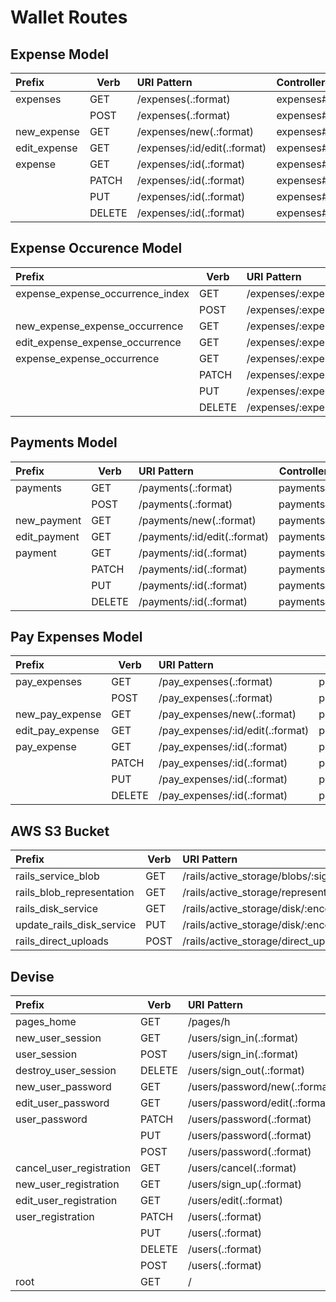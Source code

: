 # Wallet Routes

## Expense Model

| Prefix       | Verb   | URI Pattern                  | Controller#Action |
| :----------- | ------ | :--------------------------- | ----------------- |
| expenses     | GET    | /expenses(.:format)          | expenses#index    |
|              | POST   | /expenses(.:format)          | expenses#create   |
| new_expense  | GET    | /expenses/new(.:format)      | expenses#new      |
| edit_expense | GET    | /expenses/:id/edit(.:format) | expenses#edit     |
| expense      | GET    | /expenses/:id(.:format)      | expenses#show     |
|              | PATCH  | /expenses/:id(.:format)      | expenses#update   |
|              | PUT    | /expenses/:id(.:format)      | expenses#update   |
|              | DELETE | /expenses/:id(.:format)      | expenses#destroy  |

## Expense Occurence Model

| Prefix                           | Verb   | URI Pattern                                                 | Controller#Action          |
| :------------------------------- | ------ | :---------------------------------------------------------- | -------------------------- |
| expense_expense_occurrence_index | GET    | /expenses/:expense_id/expense_occurrence(.:format)          | expense_occurrence#index   |
|                                  | POST   | /expenses/:expense_id/expense_occurrence(.:format)          | expense_occurrence#create  |
| new_expense_expense_occurrence   | GET    | /expenses/:expense_id/expense_occurrence/new(.:format)      | expense_occurrence#new     |
| edit_expense_expense_occurrence  | GET    | /expenses/:expense_id/expense_occurrence/:id/edit(.:format) | expense_occurrence#edit    |
| expense_expense_occurrence       | GET    | /expenses/:expense_id/expense_occurrence/:id(.:format)      | expense_occurrence#show    |
|                                  | PATCH  | /expenses/:expense_id/expense_occurrence/:id(.:format)      | expense_occurrence#update  |
|                                  | PUT    | /expenses/:expense_id/expense_occurrence/:id(.:format)      | expense_occurrence#update  |
|                                  | DELETE | /expenses/:expense_id/expense_occurrence/:id(.:format)      | expense_occurrence#destroy |

## Payments Model

| Prefix       | Verb   | URI Pattern                  | Controller#Action |
| :----------- | ------ | :--------------------------- | ----------------- |
| payments     | GET    | /payments(.:format)          | payments#index    |
|              | POST   | /payments(.:format)          | payments#create   |
| new_payment  | GET    | /payments/new(.:format)      | payments#new      |
| edit_payment | GET    | /payments/:id/edit(.:format) | payments#edit     |
| payment      | GET    | /payments/:id(.:format)      | payments#show     |
|              | PATCH  | /payments/:id(.:format)      | payments#update   |
|              | PUT    | /payments/:id(.:format)      | payments#update   |
|              | DELETE | /payments/:id(.:format)      | payments#destroy  |

## Pay Expenses Model

| Prefix           | Verb   | URI Pattern                      | Controller#Action    |
| :--------------- | ------ | :------------------------------- | -------------------- |
| pay_expenses     | GET    | /pay_expenses(.:format)          | pay_expenses#index   |
|                  | POST   | /pay_expenses(.:format)          | pay_expenses#create  |
| new_pay_expense  | GET    | /pay_expenses/new(.:format)      | pay_expenses#new     |
| edit_pay_expense | GET    | /pay_expenses/:id/edit(.:format) | pay_expenses#edit    |
| pay_expense      | GET    | /pay_expenses/:id(.:format)      | pay_expenses#show    |
|                  | PATCH  | /pay_expenses/:id(.:format)      | pay_expenses#update  |
|                  | PUT    | /pay_expenses/:id(.:format)      | pay_expenses#update  |
|                  | DELETE | /pay_expenses/:id(.:format)      | pay_expenses#destroy |

## AWS S3 Bucket

| Prefix                    | Verb | URI Pattern                                                                              | Controller#Action                   |
| :------------------------ | ---- | :--------------------------------------------------------------------------------------- | ----------------------------------- |
| rails_service_blob        | GET  | /rails/active_storage/blobs/:signed_id/*filename(.:format)                               | active_storage/blobs#show           |
| rails_blob_representation | GET  | /rails/active_storage/representations/:signed_blob_id/:variation_key/*filename(.:format) | active_storage/representations#show |
| rails_disk_service        | GET  | /rails/active_storage/disk/:encoded_key/*filename(.:format)                              | active_storage/disk#show            |
| update_rails_disk_service | PUT  | /rails/active_storage/disk/:encoded_token(.:format)                                      | active_storage/disk#update          |
| rails_direct_uploads      | POST | /rails/active_storage/direct_uploads(.:format)                                           | active_storagedirect_uploads#create |

## Devise

| Prefix                   | Verb   | URI Pattern                    | Controller#Action            |
| :----------------------- | ------ | :----------------------------- | ---------------------------- |
| pages_home               | GET    | /pages/h                       | ome(.:format)                | pages#home |
| new_user_session         | GET    | /users/sign_in(.:format)       | devise/sessions#new          |
| user_session             | POST   | /users/sign_in(.:format)       | devise/sessions#create       |
| destroy_user_session     | DELETE | /users/sign_out(.:format)      | devise/sessions#destroy      |
| new_user_password        | GET    | /users/password/new(.:format)  | devise/passwords#new         |
| edit_user_password       | GET    | /users/password/edit(.:format) | devise/passwords#edit        |
| user_password            | PATCH  | /users/password(.:format)      | devise/passwords#update      |
|                          | PUT    | /users/password(.:format)      | devise/passwords#update      |
|                          | POST   | /users/password(.:format)      | devise/passwords#create      |
| cancel_user_registration | GET    | /users/cancel(.:format)        | devise/registrations#cancel  |
| new_user_registration    | GET    | /users/sign_up(.:format)       | devise/registrations#new     |
| edit_user_registration   | GET    | /users/edit(.:format)          | devise/registrations#edit    |
| user_registration        | PATCH  | /users(.:format)               | devise/registrations#update  |
|                          | PUT    | /users(.:format)               | devise/registrations#update  |
|                          | DELETE | /users(.:format)               | devise/registrations#destroy |
|                          | POST   | /users(.:format)               | devise/registrations#create  |
| root                     | GET    | /                              | pages#home                   |